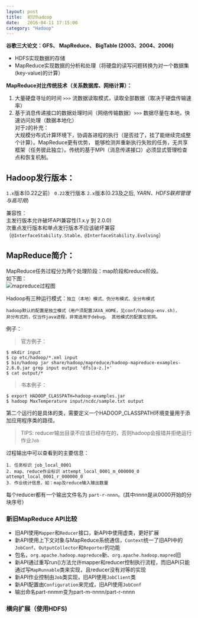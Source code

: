 ```yaml
---
layout: post
title:  初识hadoop
date:   2016-04-11 17:15:00
category: "Hadoop"
---
```

**谷歌三大论文：GFS、 MapReduce、 BigTable  (2003、2004、2006)**

- HDFS实现数据的存储  
- MapReduce实现数据的分析和处理（将硬盘的读写问题转换为对一个数据集(key-value)的计算）

**MapReduce对比传统技术（关系数据库、网络计算）：**  
1. 大量硬盘寻址的时间  `>>>` 流数据读取模式，读取全部数据（取决于硬盘传输速率）  
2. 基于消息传递接口的数据处理时间（网络传输数据）`>>>` 数据尽量在本地，快速访问处理（数据本地化）  
对于`2`的补充：  
大规模分布式计算环境下，协调各进程的执行（是否挂了，挂了能继续完成整个计算）。MapReduce更有优势，
能够检测并重新执行失败的任务，无共享框架（任务彼此独立）。传统的基于MPI（消息传递接口）必须显式管理检查点和恢复机制。

## Hadoop发行版本： ##
`1.x`版本(0.22之前）     `0.22`发行版本     `2.x`版本(0.23及之后, *YARN、HDFS联邦管理与高可用*)

兼容性：  
主发行版本允许破坏API兼容性(1.x.y 到 2.0.0)  
次重点发行版本和单点发行版本不应该破坏兼容（`@InterfaceStability.Stable、@InterfaceStability.Evolving`）

## MapReduce简介： ##
MapReduce任务过程分为两个处理阶段：map阶段和reduce阶段。  
如下图：  
![mapreduce过程图](http://geleeq.github.io/blog/post_res/images/hadoop/mapreduce-1.jpg)  


Hadoop有三种运行模式：`独立（本地）模式、伪分布模式、全分布模式`  

	hadoop默认的配置是独立模式（用户须配置JAVA_HOME，见conf/hadoop-env.sh)，
	非分布式的，仅当作java进程，非常适用于debug。 其他模式的配置见官网。

例子：  

>官方例子：

	$ mkdir input
	$ cp etc/hadoop/*.xml input
	$ bin/hadoop jar share/hadoop/mapreduce/hadoop-mapreduce-examples-2.6.0.jar grep input output 'dfs[a-z.]+'
	$ cat output/*

>书本例子：

	$ export HADOOP_CLASSPATH=hadoop-examples.jar
	$ hadoop MaxTemperature input/ncdc/sample.txt output

第二个运行的是具体的类，需要定义一个HADOOP_CLASSPATH环境变量用于添加应用程序类的路径。
>TIPS: reducer输出目录不应该已经存在的，否则hadoop会报错并拒绝运行作业`Job`

过程输出中可以查看到的主要信息：

	1. 任务标识 job_local_0001
	2. map、reduce作业标识 attempt_local_0001_m_000000_0  attempt_local_0001_r_000000_0
	3. 作业统计信息，如：map及reduce输入输出数量
每个reducer都有一个输出文件名为 `part-r-nnnn`。(其中nnnn是从0000开始的分块序号）

### 新旧MapReduce API比较 ###

- 旧API使用`Mapper`和`Reducer`接口，新API中使用虚类，更好扩展
- 新API使用上下文对象与MapReduce系统通信，`Context`统一了旧API中的`JobConf`、`OutputCollector`和`Reporter`的功能
- 包名，`org.apache.hadoop.mapreduce`新、`org.apache.hadoop.mapred`旧
- 新API通过重写run()方法允许mapper和reducer控制执行流程，而旧API只能通过写`MapRunnable`类来实现，且reducer没有对等的实现
- 新API作业控制由`Job`类实现，旧API使用`JobClient`类
- 新API配置由`Configuration`来完成，旧API使用`JobConf`
- 输出命名part-nnmm变为part-m-nnnn/part-r-nnnn

### 横向扩展（使用HDFS)